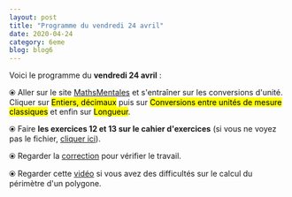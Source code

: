 ```yaml
---
layout: post
title: "Programme du vendredi 24 avril"
date: 2020-04-24
category: 6eme
blog: blog6
---
```


Voici le programme du <b>vendredi 24 avril</b> :

⦿ Aller sur le site <a href="http://mathsmentales.net/">MathsMentales</a> et s'entraîner sur les conversions d'unité.
<br>
Cliquer sur <mark>Entiers, décimaux</mark> puis sur <mark>Conversions entre unités de mesure classiques</mark> et enfin sur <mark>Longueur</mark>.
 
⦿ Faire <b>les exercices 12 et 13 sur le cahier d'exercices</b> (si vous ne voyez pas le fichier, <a href="/exercices/6eme/6eme_exercices_vendredi_24_avril_2020.pdf">cliquer ici</a>). 

<object data="/exercices/6eme/6eme_exercices_vendredi_24_avril_2020.pdf" width="100%" height="500" type='application/pdf'></object>

⦿ Regarder la <a class="correction" href="/exercices/6eme/6eme_exercices_vendredi_24_avril_2020_corrections.pdf">correction</a> pour vérifier le travail.

⦿ Regarder cette <a class="video" href="https://youtu.be/w7n638xdT6E">vidéo</a> si vous avez des difficultés sur le calcul du périmètre d'un polygone.
